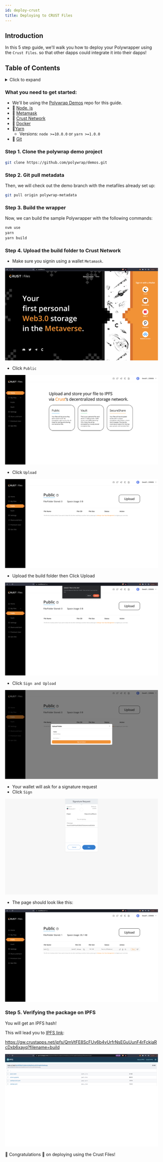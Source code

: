 ```yaml
---
id: deploy-crust
title: Deploying to CRUST Files
---
```


## **Introduction**

In this 5 step guide,  we'll walk you how to deploy your Polywrapper using the `Crust Files`.
so that other dapps could integrate it into their dapps!

## **Table of Contents**
<details>
    <summary>Click to expand</summary>

  * [Introduction](#introduction)
  * [What you need to get started](#what-you-need-to-get-started)
  * [Step 1. Clone the polywrap demo project](#step-1-clone-the-polywrap-demo-project)
  * [Step 2. Pull the polywrap metadata](#step-2-git-pull-metadata)
  * [Step 3. Build the wrapper ](#step-3-build-the-wrapper)
  * [Step 4. Upload the build folder to Crust Network](#step-4-upload-the-build-folder-to-crust-network)
  * [Step 5. Verifying the package on IPFS ](#step-5-verifying-the-package-on-ipfs)


</details>


### What you need to get started:
* We'll be using the [Polywrap Demos](https://github.com/polywrap/demos) repo for this guide. 
* 💚 [Node. js](https://nodejs.org/en/) 
* 👛 [Metamask](https://metamask.io)
*  🥐 [Crust Network](https://crustfiles.io/home/)
* 🐳 [Docker](https://www.docker.com/)
* 🧶[Yarn](https://classic.yarnpkg.com/en/)
    * Versions:  `node >=10.0.0` or `yarn >=1.0.0`
* 🔸 [Git](https://git-scm.com/downloads)


### Step 1. Clone the polywrap demo project  

```bash
git clone https://github.com/polywrap/demos.git
```

### Step 2. Git pull metadata
Then, we will check out the demo branch with the metafiles already set up:

```bash
git pull origin polywrap-metadata
```

### Step 3. Build the wrapper
Now, we can build the sample Polywrapper with the following commands:

```bash
nvm use
yarn
yarn build
```


### Step 4. Upload the build folder to Crust Network

* Make sure you signin using a wallet `Metamask`.

![Crust Files Step 1](../../../static/img/guides/crust-step-1.png)


* Click `Public`


![Crust Files Step 2](../../../static/img/guides/crust-step-2.png)


* Click `Upload` 

![Crust Files Step 3](../../../static/img/guides/crust-step-3.png)

* Upload the build folder then Click Upload 

![Crust Files Step 4](../../../static/img/guides/crust-step-4.png)

* Click `Sign and Upload` 

![Crust Files Step 5](../../../static/img/guides/crust-step-5.png)

* Your wallet will ask for a signature request 
* Click `Sign`

![Crust Files Step 6](../../../static/img/guides/crust-step-6.png)

* The page should look like this: 

![Crust Files Step 7](../../../static/img/guides/crust-step-7.png)



### Step 5. Verifying the package on IPFS 
You will get an IPFS hash!

This will lead you to [IPFS link](https://gw.crustapps.net/ipfs/QmVtFE8ScFUv6b4vUrfrNsEGuUunF4rFckjaRcDxb6xayq?filename=build): 

https://gw.crustapps.net/ipfs/QmVtFE8ScFUv6b4vUrfrNsEGuUunF4rFckjaRcDxb6xayq?filename=build

![Crust Files Step 8](../../../static/img/guides/crust-step-8.png)


 🎉 Congratulations 🎉 on deploying using the Crust Files!  